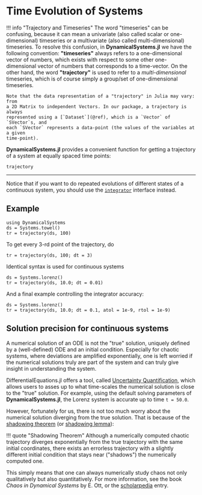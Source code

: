 # Time Evolution of Systems

!!! info "Trajectory and Timeseries"
    The word "timeseries" can be confusing, because it can mean a univariate (also called scalar or one-dimensional)
    timeseries or a multivariate (also called multi-dimensional) timeseries. To resolve this confusion, in
    **DynamicalSystems.jl** we have the following convention: **"timeseries"** always
    refers to a one-dimensional vector of numbers, which exists with respect to
    some other one-dimensional vector of numbers that corresponds to a time-vector.
    On the other hand,
    the word **"trajectory"** is used to refer to a *multi-dimensional* timeseries,
    which is of course simply a group/set of one-dimensional timeseries.

    Note that the data representation of a "trajectory" in Julia may vary: from
    a 2D Matrix to independent Vectors. In our package, a trajectory is always
    represented using a [`Dataset`](@ref), which is a `Vector` of `SVector`s, and
    each `SVector` represents a data-point (the values of the variables at a given
    time-point).



**DynamicalSystems.jl** provides a convenient function for getting a trajectory
of a system at equally spaced time points:
```@docs
trajectory
```
---
Notice that if you want to do repeated evolutions of different states of a
continuous system, you should use the [`integrator`](@ref) interface instead.

## Example
```@example traject
using DynamicalSystems
ds = Systems.towel()
tr = trajectory(ds, 100)
```

To get every 3-rd point of the trajectory, do
```@example traject
tr = trajectory(ds, 100; dt = 3)
```

Identical syntax is used for continuous systems
```@example traject
ds = Systems.lorenz()
tr = trajectory(ds, 10.0; dt = 0.01)
```

And a final example controlling the integrator accuracy:
```@example traject
ds = Systems.lorenz()
tr = trajectory(ds, 10.0; dt = 0.1, atol = 1e-9, rtol = 1e-9)
```

## Solution precision for continuous systems
A numerical solution of an ODE is not the "true" solution, uniquely defined by a (well-defined) ODE and an initial condition. Especially for chaotic systems, where deviations are amplified exponentially, one is left worried if the numerical solutions truly are part of the system and can truly give insight in understanding the system.

DifferentialEquations.jl offers a tool, called [Uncertainty Quantification](https://docs.juliadiffeq.org/latest/analysis/uncertainty_quantification/),
which allows users to asses up to what time-scales the numerical solution is close
to the "true" solution. For example, using the default solving parameters of
**DynamicalSystems.jl**, the Lorenz system is accurate up to time `t = 50.0`.

However, fortunately for us, there is not too much worry about the numerical solution diverging from the true solution. That is because of the [shadowing theorem](http://mathworld.wolfram.com/ShadowingTheorem.html) (or
[shadowing lemma](http://www.scholarpedia.org/article/Shadowing_lemma_for_flows)):

!!! quote "Shadowing Theorem"
    Although a numerically computed chaotic trajectory diverges exponentially from the true trajectory with the same initial coordinates, there exists an errorless trajectory with a slightly different initial condition that stays near ("shadows") the numerically computed one.

This simply means that one can always numerically study chaos not only qualitatively but also quantitatively. For more information, see the book *Chaos in Dynamical Systems* by E. Ott, or the
[scholarpedia](http://www.scholarpedia.org/article/Shadowing_lemma_for_flows) entry.
